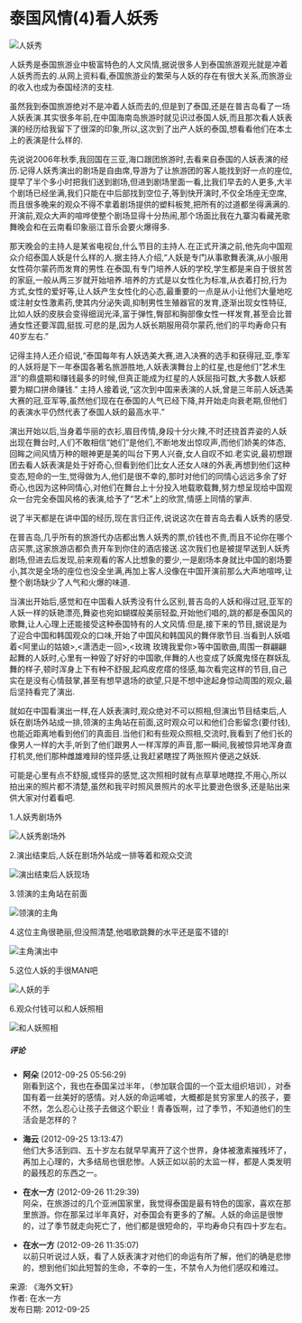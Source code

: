 # 泰国风情(4)看人妖秀

![人妖秀](http://blog.creaders.net/upfile/20120628/20120628232128_93113.jpg)

人妖秀是泰国旅游业中极富特色的人文风情,据说很多人到泰国旅游观光就是冲着人妖秀而去的.从网上资料看,泰国旅游业的繁荣与人妖的存在有很大关系,而旅游业的收入也成为泰国经济的支柱.

虽然我到泰国旅游绝对不是冲着人妖而去的,但是到了泰国,还是在普吉岛看了一场人妖表演.其实很多年前,在中国海南岛旅游时就见识过泰国人妖,而且那次看人妖表演的经历给我留下了很深的印象,所以,这次到了出产人妖的泰国,想看看他们在本土上的表演是什么样的.

先说说2006年秋季,我回国在三亚,海口跟团旅游时,去看来自泰国的人妖表演的经历.记得人妖秀演出的剧场是自由席,导游为了让旅游团的客人能找到好一点的座位,提早了半个多小时把我们送到剧场,但进到剧场里面一看,比我们早去的人更多,大半个剧场已经坐满,我们只能在中后部找到空位子,等到快开演时,不仅全场座无空席,而且很多晚来的观众不得不拿着剧场提供的塑料板凳,把所有的过道都坐得满满的.开演前,观众大声的喧哗使整个剧场显得十分热闹,那个场面比我在九寨沟看藏羌歌舞晚会和在云南看印象丽江音乐会要火爆得多.

那天晚会的主持人是某省电视台,什么节目的主持人.在正式开演之前,他先向中国观众介绍泰国人妖是什么样的人.据主持人介绍,“人妖是专门从事歌舞表演,从小服用女性荷尔蒙药而发育的男性.在泰国,有专门培养人妖的学校,学生都是来自于很贫苦的家庭,一般从两三岁就开始培养.培养的方式是以女性化为标准,从衣着打扮,行为方式,女性的爱好等,让人妖产生女性化的心态,最重要的一点是从小让他们大量地吃或注射女性激素药,使其内分泌失调,抑制男性生殖器官的发育,逐渐出现女性特征,比如人妖的皮肤会变得细润光泽,富于弹性,臀部和胸部像女性一样发育,甚至会比普通女性还要浑圆,挺拔.可悲的是,因为人妖长期服用荷尔蒙药,他们的平均寿命只有40岁左右.”

记得主持人还介绍说,“泰国每年有人妖选美大赛,进入决赛的选手和获得冠,亚,季军的人妖将是下一年泰国各著名旅游胜地,人妖表演舞台上的红星,也是他们“艺术生涯”的鼎盛期和赚钱最多的时候,但真正能成为红星的人妖屈指可数,大多数人妖都要为糊口拼命赚钱.” 主持人接着说,“这次到中国来表演的人妖,曾是三年前人妖选美大赛的冠,亚军等,虽然他们现在在泰国的人气已经下降,并开始走向衰老期,但他们的表演水平仍然代表了泰国人妖的最高水平.”

演出开始以后,当身着华丽的衣衫,眉目传情,身段十分火辣,不时还挠首弄姿的人妖出现在舞台时,人们不敢相信“她们”是他们,不断地发出惊叹声,而他们娇美的体态,回眸之间风情万种的眼神更是美的叫台下男人兴奋,女人自叹不如.老实说,最初想跟团去看人妖表演是处于好奇心,但看到他们比女人还女人味的外表,再想到他们这种变态,短命的一生,觉得做为人,他们是很不幸的,那时对他们的同情心远远多余了好奇心,也因为这种同情心,对他们在舞台上十分投入地载歌载舞,努力想呈现给中国观众一台完全泰国风格的表演,给予了“艺术”上的欣赏,情感上同情的掌声.

说了半天都是在讲中国的经历,现在言归正传,说说这次在普吉岛去看人妖秀的感受.

在普吉岛,几乎所有的旅游代办店都出售人妖秀的票,价钱也不贵,而且不论你在哪个店买票,这家旅游店都负责开车到你住的酒店接送.这次我们也是被提早送到人妖秀剧场,但进去后发现,前来观看的客人比想象的要少,一是剧场本身就比中国的剧场要小,其次是全场的座位也没全坐满,再加上客人没像在中国开演前那么大声地喧哗,让整个剧场缺少了人气和火爆的味道.

当演出开始后,感觉和在中国看人妖秀没有什么区别,普吉岛的人妖和得过冠,亚军的人妖一样的妖艳漂亮,舞姿也宛如蝴蝶般美丽轻盈,开始他们唱的,跳的都是泰国风的歌舞,让人心理上还能接受这种泰国特有的人文风情.但是,接下来的节目,据说是为了迎合中国和韩国观众的口味,开始了中国风和韩国风的舞伴歌节目.当看到人妖唱着<阿里山的姑娘>,<潇洒走一回>,<玫瑰 玫瑰我爱你>等中国歌曲,周围一群翩翩起舞的人妖时,心里有一种毁了好好的中国歌,伴舞的人也变成了妖魔鬼怪在群妖乱舞的样子,顿时浑身上下有种不舒服,起鸡皮疙瘩的怪感,每次看完这样的节目,自己实在是没有心情鼓掌,甚至有想早退场的欲望,只是不想中途起身惊动周围的观众,最后坚持看完了演出.

就如在中国看演出一样,在人妖表演时,观众绝对不可以照相,但演出节目结束后,人妖在剧场外站成一排,领演的主角站在前面,这时观众可以和他们合影留念(要付钱),也能近距离地看到他们的真面目.当他们和有些观众照相,交流时,我看到了他们长的像男人一样的大手,听到了他们跟男人一样浑厚的声音,那一瞬间,我被惊异地浑身直打机灵,他们那种雌雄难辩的怪异感,让我赶紧瞎捏了两张照片便逃之妖妖.

可能是心里有点不舒服,或怪异的感觉,这次照相时就有点草草地瞎捏,不用心,所以拍出来的照片都不清楚,虽然和我平时照风景照片的水平比要逊色很多,还是贴出来供大家对付着看吧.

1.人妖秀剧场外

![人妖秀剧场外](http://blog.creaders.net/upfile/20120628/20120628232128_93113.jpg)

2.演出结束后,人妖在剧场外站成一排等着和观众交流

![演出结束后人妖现场](http://blog.creaders.net/upfile/20120628/20120628232306_58314.jpg)

3.领演的主角站在前面

![领演的主角](http://blog.creaders.net/upfile/20120628/20120628232356_44970.jpg)

4.这位主角很艳丽,但没照清楚,他唱歌跳舞的水平还是蛮不错的!

![主角演出中](http://blog.creaders.net/upfile/20120628/20120628232610_71379.jpg)

5.这位人妖的手很MAN吧

![人妖的手](http://blog.creaders.net/upfile/20120628/20120628232728_86192.jpg)

6.观众付钱可以和人妖照相

![和人妖照相](http://blog.creaders.net/upfile/20120628/20120628232919_39416.jpg)

##### 评论

- **阿朵** (2012-09-25 05:56:29)  
  刚看到这个，我也在泰国呆过半年，（参加联合国的一个亚太组织培训），对泰国有着一丝美好的感情。对人妖的命运唏嘘，大概都是贫穷家里人的孩子，要不然，怎么忍心让孩子去做这个职业！青春饭啊，过了季节，不知道他们的生活会是怎样的？

- **海云** (2012-09-25 13:13:47)  
  他们大多活到四、五十岁左右就早早离开了这个世界，身体被激素摧残坏了，再加上心理的，大多结局也很悲惨。人妖正如以前的太监一样，都是人类发明的最残忍的东西之一。

- **在水一方** (2012-09-26 11:29:39)  
  阿朵，在旅游过的几个亚洲国家里，我觉得泰国是最有特色的国家，喜欢在那里旅游。你在那呆过半年真好，对泰国会有更多的了解。人妖的命运是很惨的，过了季节就走向死亡了，他们都是很短命的，平均寿命只有四十岁左右。

- **在水一方** (2012-09-26 11:35:07)  
  以前只听说过人妖，看了人妖表演才对他们的命运有所了解，他们的确是悲惨的，想到他们如此短暂的生命，不幸的一生，不禁令人为他们感叹和难过。

来源: 《海外文轩》  
作者: 在水一方  
发布日期: 2012-09-25  